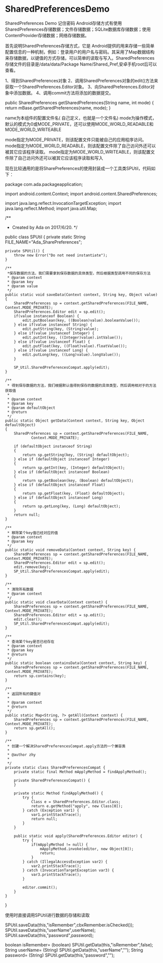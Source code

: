 # SharedPreferencesDemo
SharedPreferences Demo 记住密码
Android存储方式有使用SharedPreferences存储数据；文件存储数据；SQLite数据库存储数据；使用ContentProvider存储数据；网络存储数据。

首先说明SharedPreferences存储方式，它是 Android提供的用来存储一些简单配置信息的一种机制，例如：登录用户的用户名与密码。其采用了Map数据结构来存储数据，以键值的方式存储，可以简单的读取与写入。SharedPreferences存储文件的目录是/data/data/Package Name/Shared_Pref,安卓手机root后可以查看。

1、得到SharedPreferences对象
2、调用SharedPreferences对象的edit()方法来获取一个SharedPreferences.Editor对象。
3、向SharedPreferences.Editor对象中添加数据。
4、调用commit方法将添加的数据提交。

public SharedPreferences getSharedPreferences(String name, int mode) {
        return mBase.getSharedPreferences(name, mode);
    }

name为本组件的配置文件名( 自己定义，也就是一个文件名)
mode为操作模式，默认的模式为0或MODE_PRIVATE，还可以使用MODE_WORLD_READABLE和MODE_WORLD_WRITEABLE

mode指定为MODE_PRIVATE，则该配置文件只能被自己的应用程序访问。
mode指定为MODE_WORLD_READABLE，则该配置文件除了自己访问外还可以被其它应该程序读取。
mode指定为MODE_WORLD_WRITEABLE，则该配置文件除了自己访问外还可以被其它应该程序读取和写入

现在比较通用的是将SharePreferences的使用封装成一个工具类SPUtil，代码如下：

package com.ada.packageapplication;

import android.content.Context;
import android.content.SharedPreferences;
 
import java.lang.reflect.InvocationTargetException;
import java.lang.reflect.Method;
import java.util.Map;

/**
 * Created by Ada on 2017/6/20.
 */

public class SPUtil {
    private static String FILE_NAME="Ada_SharePreferences";

    private SPUtil() {
        throw new Error("Do not need instantiate");
    }

    /**
     *保存数据的方法，我们需要拿到保存数据的具体类型，然后根据类型调用不同的保存方法
     * @param context
     * @param key
     * @param value
     */
    public static void saveData(Context context, String key, Object value) {
        SharedPreferences sp = context.getSharedPreferences(FILE_NAME, Context.MODE_PRIVATE);
        SharedPreferences.Editor edit = sp.edit();
        if(value instanceof Boolean) {
            edit.putBoolean(key, ((Boolean)value).booleanValue());
        } else if(value instanceof String) {
            edit.putString(key, (String)value);
        } else if(value instanceof Integer) {
            edit.putInt(key, ((Integer)value).intValue());
        } else if(value instanceof Float) {
            edit.putFloat(key, ((Float)value).floatValue());
        } else if(value instanceof Long) {
            edit.putLong(key, ((Long)value).longValue());
        }

        SP_Util.SharedPreferencesCompat.apply(edit);
    }

    /**
     * 得到保存数据的方法，我们根据默认值得到保存的数据的具体类型，然后调用相对于的方法获取值
     *
     * @param context
     * @param key
     * @param defaultObject
     * @return
     */
    public static Object getData(Context context, String key, Object defaultObject)
    {
        SharedPreferences sp = context.getSharedPreferences(FILE_NAME,
                Context.MODE_PRIVATE);

        if (defaultObject instanceof String)
        {
            return sp.getString(key, (String) defaultObject);
        } else if (defaultObject instanceof Integer)
        {
            return sp.getInt(key, (Integer) defaultObject);
        } else if (defaultObject instanceof Boolean)
        {
            return sp.getBoolean(key, (Boolean) defaultObject);
        } else if (defaultObject instanceof Float)
        {
            return sp.getFloat(key, (Float) defaultObject);
        } else if (defaultObject instanceof Long)
        {
            return sp.getLong(key, (Long) defaultObject);
        }
        return null;
    }

    /**
     * 移除某个key值已经对应的值
     * @param context
     * @param key
     */
    public static void removeData(Context context, String key) {
        SharedPreferences sp = context.getSharedPreferences(FILE_NAME, Context.MODE_PRIVATE);
        SharedPreferences.Editor edit = sp.edit();
        edit.remove(key);
        SP_Util.SharedPreferencesCompat.apply(edit);
    }

    /**
     * 清除所有数据
     * @param context
     */
    public static void clearData(Context context) {
        SharedPreferences sp = context.getSharedPreferences(FILE_NAME, Context.MODE_PRIVATE);
        SharedPreferences.Editor edit = sp.edit();
        edit.clear();
        SP_Util.SharedPreferencesCompat.apply(edit);
    }

    /**
     * 查询某个key是否已经存在
     * @param context
     * @param key
     * @return
     */
    public static boolean containsData(Context context, String key) {
        SharedPreferences sp = context.getSharedPreferences(FILE_NAME, Context.MODE_PRIVATE);
        return sp.contains(key);
    }

    /**
     * 返回所有的键值对
     *
     * @param context
     * @return
     */
    public static Map<String, ?> getAll(Context context) {
        SharedPreferences sp = context.getSharedPreferences(FILE_NAME, Context.MODE_PRIVATE);
        return sp.getAll();
    }

    /**
     * 创建一个解决SharedPreferencesCompat.apply方法的一个兼容类
     *
     * @author zhy
     *
     */
    private static class SharedPreferencesCompat {
        private static final Method mApplyMethod = findApplyMethod();

        private SharedPreferencesCompat() {
        }

        private static Method findApplyMethod() {
            try {
                Class e = SharedPreferences.Editor.class;
                return e.getMethod("apply", new Class[0]);
            } catch (Exception var1) {
                var1.printStackTrace();
                return null;
            }
        }

        public static void apply(SharedPreferences.Editor editor) {
            try {
                if(mApplyMethod != null) {
                    mApplyMethod.invoke(editor, new Object[0]);
                    return;
                }
            } catch (IllegalAccessException var2) {
                var2.printStackTrace();
            } catch (InvocationTargetException var3) {
                var3.printStackTrace();
            }

            editor.commit();
        }
    }

}


使用时直接调用SPUtil进行数据的存储和读取

SPUtil.saveData(this,"isRemember",cbxRemember.isChecked());
SPUtil.saveData(this,"userName",userName);
SPUtil.saveData(this,"password",password);

boolean isRemember= (boolean) SPUtil.getData(this,"isRemember",false);
String userName= (String) SPUtil.getData(this,"userName","");
String password= (String) SPUtil.getData(this,"password","");
